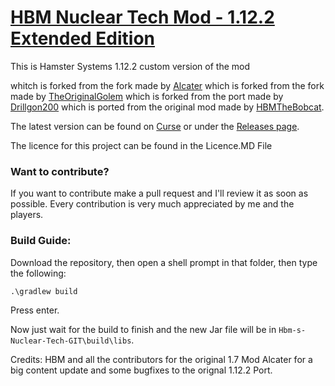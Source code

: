 # <u>**HBM Nuclear Tech Mod - 1.12.2 Extended Edition**</u>

This is Hamster Systems 1.12.2 custom version of the mod

whitch is forked from the fork made by [Alcater](https://github.com/Alcatergit/Hbm-s-Nuclear-Tech-GIT)
which is forked from the fork made by [TheOriginalGolem](https://github.com/TheOriginalGolem/Hbm-s-Nuclear-Tech-GIT)
which is forked from the port made by [Drillgon200](https://github.com/Drillgon200/Hbm-s-Nuclear-Tech-GIT)
which is ported from the original mod made by [HBMTheBobcat](https://github.com/HbmMods/Hbm-s-Nuclear-Tech-GIT).


The latest version can be found on [Curse](https://www.curseforge.com/minecraft/mc-mods/hbms-nuclear-tech-hamster-reloaded) or under the [Releases page](https://github.com/Hamster-Systems/Hbm-s-Nuclear-Tech-GIT/releases).

The licence for this project can be found in the Licence.MD File


### **Want to contribute?**

If you want to contribute make a pull request and I'll review it as soon as possible.
Every contribution is very much appreciated by me and the players.

### **Build Guide:**

Download the repository, then open a shell prompt in that folder, then type the following:

`.\gradlew build`

Press enter.

Now just wait for the build to finish and the new Jar file will be in `Hbm-s-Nuclear-Tech-GIT\build\libs`.


Credits:
HBM and all the contributors for the original 1.7 Mod
Alcater for a big content update and some bugfixes to the orignal 1.12.2 Port.



